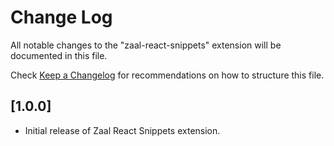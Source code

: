 # Change Log

All notable changes to the "zaal-react-snippets" extension will be documented in this file.

Check [Keep a Changelog](http://keepachangelog.com/) for recommendations on how to structure this file.

## [1.0.0]

- Initial release of Zaal React Snippets extension.
